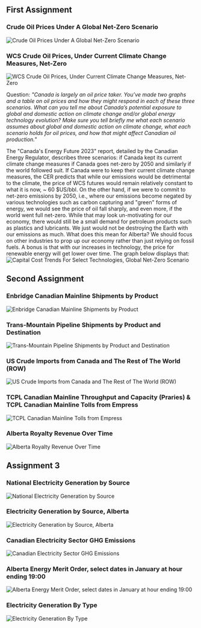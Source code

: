 ## First Assignment

### Crude Oil Prices Under A Global Net-Zero Scenario

![Crude Oil Prices Under A Global Net-Zero Scenario](./src/a1-1.png)

### WCS Crude Oil Prices, Under Current Climate Change Measures, Net-Zero

![WCS Crude Oil Prices, Under Current Climate Change Measures, Net-Zero](./src/a1-2.png)

Question: *"Canada is largely an oil price taker. You’ve made two graphs and a table on oil prices and how they might
respond in each of these three scenarios. What can you tell me about Canada’s potential exposure to
global and domestic action on climate change and/or global energy technology evolution? Make sure you
tell briefly me what each scenario assumes about global and domestic action on climate change, what each
scenario holds for oil prices, and how that might affect Canadian oil production."*

The "Canada's Energy Future 2023" report, detailed by the Canadian Energy Regulator, describes three scenarios: if Canada kept its current climate change measures if Canada goes net-zero by 2050 and similarly if the world followed suit. If Canada were to keep their current climate change measures, the CER predicts that while our emissions would be detrimental to the climate, the price of WCS futures would remain relatively constant to what it is now, ~ 60 $US/bbl. On the other hand, if we were to commit to net-zero emissions by 2050, i.e., where our emissions become negated by various technologies such as carbon capturing and "green" forms of energy, we would see the price of oil fall sharply, and even more, if the world went full net-zero. While that may look un-motivating for our economy, there would still be a small demand for petroleum products such as plastics and lubricants. We just would not be destroying the Earth with our emissions as much. What does this mean for Alberta? We should focus on other industries to prop up our economy rather than just relying on fossil fuels. A bonus is that with our increases in technology, the price for renewable energy will get lower over time. The graph below displays that:
![Capital Cost Trends For Select Technologies, Global Net-Zero Scenario](./src/a1-3.png)

## Second Assignment

### Enbridge Canadian Mainline Shipments by Product

![Enbridge Canadian Mainline Shipments by Product](./src/a2-1.png)

### Trans-Mountain Pipeline Shipments by Product and Destination

![Trans-Mountain Pipeline Shipments by Product and Destination](./src/a2-2.png)

### US Crude Imports from Canada and The Rest of The World (ROW)

![US Crude Imports from Canada and The Rest of The World (ROW)](./src/a2-3.png)

### TCPL Canadian Mainline Throughput and Capacity (Praries) & TCPL Canadian Mainline Tolls from Empress

![TCPL Canadian Mainline Tolls from Empress](./src/a2-4.png)

### Alberta Royalty Revenue Over Time

![Alberta Royalty Revenue Over Time](./src/a2-5.png)

## Assignment 3

### National Electricity Generation by Source

![National Electricity Generation by Source](./src/a3-1.png)

### Electricity Generation by Source, Alberta

![Electricity Generation by Source, Alberta](./src/a3-2.png)

### Canadian Electricity Sector GHG Emissions

![Canadian Electricity Sector GHG Emissions](./src/a3-3.png)

### Alberta Energy Merit Order, select dates in January at hour ending 19:00

![Alberta Energy Merit Order, select dates in January at hour ending 19:00](./src/a3-4.png)


### Electricity Generation By Type

![Electricity Generation By Type](./src/chartsWeek.png)
